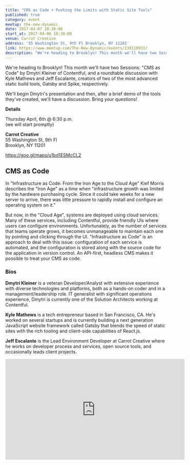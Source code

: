 ```yaml
---
title: "CMS as Code + Pushing the Limits with Static Site Tools"
published: true
category: event
meetup: the-new-dynamic
date: 2017-03-07 18:30:00
start_at: 2017-04-06 18:30:00
venue: Carrot Creative
address: '55 Washington St, 9th Fl Brooklyn, NY 11201'
link: https://www.meetup.com/The-New-Dynamic/events/238110931/
description: "We're heading to Brooklyn! This month we'll have two Sessions: CMS as Code by Dmytri Kleiner of Contentful, and a roundtable discussion with Kyle Mathews and Jeff Escalante, creators of two of the most advanced static build tools, Gatsby and Spike, respectively."
---
```

We're heading to Brooklyn! This month we'll have two Sessions: "CMS as Code" by Dmytri Kleiner of Contentful, and a roundtable discussion with Kyle Mathews and Jeff Escalante, creators of two of the most advanced static build tools, Gatsby and Spike, respectively.

We'll begin Dmytri's presentation and then, after a brief demo of the tools they've created, we'll have a discussion. Bring your questions!


**Details**

Thursday April, 6th @ 6:30 p.m.   
(we will start promptly)


**Carrot Creative**  
55 Washington St, 9th Fl  
Brooklyn, NY 11201   

<https://goo.gl/maps/u1bd1ESMcCL2>



## CMS as Code

In "Infrastructure as Code: From the Iron Age to the Cloud Age" Kief Morris describes the "Iron Age" as a time when "infrastructure growth was limited by the hardware purchasing cycle. Since it could take weeks for a new server to arrive, there was little pressure to rapidly install and configure an operating system on it."


But now, in the "Cloud Age", systems are deployed using cloud services. Many of these services, including Contentful, provide friendly UIs where users can configure environments. Unfortunately, as the number of services that teams operate grows, it becomes unmanageable to maintain each one by pointing and clicking through the UI. "Infrastructure as Code" is an approach to deal with this issue: configuration of each service is automated, and the configuration is stored along with the source code for the application in version control. An API-first, headless CMS makes it possible to treat your CMS as code.



### Bios

**Dmytri Kleiner** is a veteran Developer/Analyst with extensive experience with diverse technologies and platforms, both as a hands-on coder and in a management/leadership role. IT generalist with significant operations experience, Dmytri is currently one of the Solution Architects working at Contentful.

**Kyle Mathews** is a tech entrepreneur based in San Francisco, CA. He's worked on several startups and is currently building a next generation JavaScript website framework called Gatsby that blends the speed of static sites with the rich tooling and client-side capabilities of React.js.

**Jeff Escalante** is the Lead Environment Developer at Carrot Creative where he works on developer process and services, open source tools, and occasionally leads client projects.


<div class="embed-container">
<iframe width="560" height="315" src="https://www.youtube.com/embed/YU39H2WWOec" frameborder="0" allowfullscreen></iframe>
</div>
